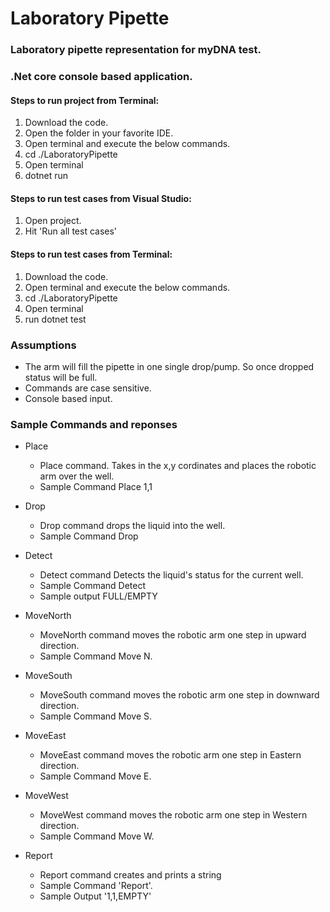 # Laboratory Pipette

### Laboratory pipette representation for myDNA test.
### .Net core console based application.

#### Steps to run project from Terminal:
1. Download the code.
2. Open the folder in your favorite IDE.
3. Open terminal and execute the below commands.
4. cd ./LaboratoryPipette
5. Open terminal
6. dotnet run

#### Steps to run test cases from Visual Studio:
1. Open project.
2. Hit 'Run all test cases'

#### Steps to run test cases from Terminal:
1. Download the code.
2. Open terminal and execute the below commands.
3. cd ./LaboratoryPipette
4. Open terminal
5. run dotnet test

### Assumptions

- The arm will fill the pipette in one single drop/pump. So once dropped status will be full.
- Commands are case sensitive.
- Console based input.

### Sample Commands and reponses
- Place 
  - Place command. Takes in the x,y cordinates and places the robotic arm over the well.
  - Sample Command Place 1,1
  
- Drop
  - Drop command drops the liquid into the well.
  - Sample Command Drop

- Detect
  - Detect command Detects the liquid's status for the current well.
  - Sample Command Detect
  - Sample output FULL/EMPTY
  
- MoveNorth
  - MoveNorth command moves the robotic arm one step in upward direction.
  - Sample Command Move N.
  
- MoveSouth
  - MoveSouth command moves the robotic arm one step in downward direction.
  - Sample Command Move S.

- MoveEast
  - MoveEast command moves the robotic arm one step in Eastern direction.
  - Sample Command Move E.
  
- MoveWest
  - MoveWest command moves the robotic arm one step in Western direction.
  - Sample Command Move W. 
  
- Report
  - Report command creates and prints a string 
  - Sample Command 'Report'.
  - Sample Output '1,1,EMPTY'

